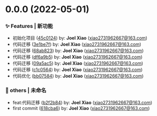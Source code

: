 # 0.0.0 (2022-05-01)

### ✨ Features | 新功能

- 初始化项目 ([45c0124](https://github.com/xiaowenlong1022/visual-studio/commit/45c0124)) by: **Joel
  Xiao** (xiao2731962667@163.com)
- 代码迁移 ([3e1be7f](https://github.com/xiaowenlong1022/visual-studio/commit/3e1be7f)) by: **Joel
  Xiao** (xiao2731962667@163.com)
- 代码迁移 ([68ab823](https://github.com/xiaowenlong1022/visual-studio/commit/68ab823)) by: **Joel
  Xiao** (xiao2731962667@163.com)
- 代码迁移 ([df6a9b5](https://github.com/xiaowenlong1022/visual-studio/commit/df6a9b5)) by: **Joel
  Xiao** (xiao2731962667@163.com)
- 代码迁移 ([09a5ac5](https://github.com/xiaowenlong1022/visual-studio/commit/09a5ac5)) by: **Joel
  Xiao** (xiao2731962667@163.com)
- 代码迁移 ([c1c0564](https://github.com/xiaowenlong1022/visual-studio/commit/c1c0564)) by: **Joel
  Xiao** (xiao2731962667@163.com)
- 代码优化 ([bb07584](https://github.com/xiaowenlong1022/visual-studio/commit/bb07584)) by: **Joel
  Xiao** (xiao2731962667@163.com)

### 💩 others | 未命名

- feat:代码迁移 ([b2f2b84](https://github.com/xiaowenlong1022/visual-studio/commit/b2f2b84)) by:
  **Joel Xiao** (xiao2731962667@163.com)
- first commit ([618cba6](https://github.com/xiaowenlong1022/visual-studio/commit/618cba6)) by:
  **Joel Xiao** (xiao2731962667@163.com)
